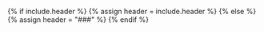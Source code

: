 {% if include.header %}
{% assign header = include.header %}
{% else %}
{% assign header = "###" %}
{% endif %}



